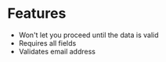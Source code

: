 # Features
- Won't let you proceed until the data is valid
- Requires all fields
- Validates email address
